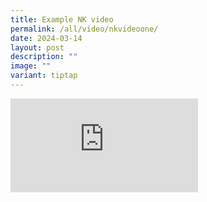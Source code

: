 ```yaml
---
title: Example NK video
permalink: /all/video/nkvideoone/
date: 2024-03-14
layout: post
description: ""
image: ""
variant: tiptap
---
```

<div class="iframe-wrapper">
<iframe allowfullscreen="true" frameborder="0" src="https://www.youtube.com/embed/LGcQjWEftfk?si=uArmgCk_bDwfljtF"></iframe>
</div>
<p></p>